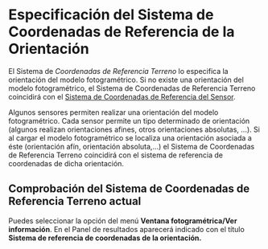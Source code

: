# Especificación del Sistema de Coordenadas de Referencia de la Orientación

El Sistema de _Coordenadas de Referencia Terreno_ lo especifica la orientación del modelo fotogramétrico. Si no existe una orientación del modelo fotogramétrico, el Sistema de Coordenadas de Referencia Terreno coincidirá con el [Sistema de Coordenadas de Referencia del Sensor](https://github.com/digi21/docs/tree/7fc627c885c16fb88afc7cc05a6df2a2f4a54563/digi3d-net/sistemas-referencia-coordenadas/implementacion-src-modulos-digi3d/ventana-fotogrametrica/EspecificacionDelSistemaDeReferenciaDeCoordenadasDelSensor.html).

Algunos sensores permiten realizar una orientación del modelo fotogramétrico. Cada sensor permite un tipo determinado de orientación \(algunos realizan orientaciones afines, otros orientaciones absolutas, ...\). Si al cargar el modelo fotogramétrico se localiza una orientación asociada a éste \(orientación afín, orientación absoluta,...\) el Sistema de Coordenadas de Referencia Terreno coincidirá con el sistema de referencia de coordenadas de dicha orientación.

## Comprobación del Sistema de Coordenadas de Referencia Terreno actual

Puedes seleccionar la opción del menú **Ventana fotogramétrica/Ver información**. En el Panel de resultados aparecerá indicado con el título **Sistema de referencia de coordenadas de la orientación.**

